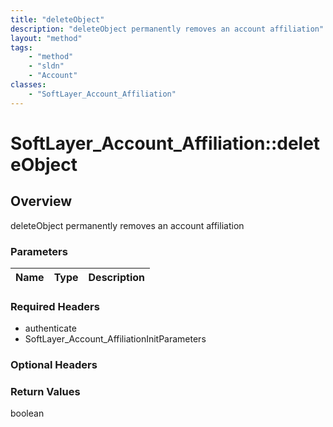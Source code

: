 ```yaml
---
title: "deleteObject"
description: "deleteObject permanently removes an account affiliation"
layout: "method"
tags:
    - "method"
    - "sldn"
    - "Account"
classes:
    - "SoftLayer_Account_Affiliation"
---
```

# SoftLayer_Account_Affiliation::deleteObject
## Overview 
deleteObject permanently removes an account affiliation 

### Parameters 
|Name | Type | Description |
| --- | --- | --- |


### Required Headers
* authenticate
* SoftLayer_Account_AffiliationInitParameters

### Optional Headers

### Return Values
boolean

